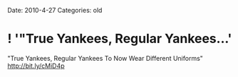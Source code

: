 Date: 2010-4-27
Categories: old

# ! '"True Yankees, Regular Yankees...'

"True Yankees, Regular Yankees To Now Wear Different Uniforms"  <a href="http://bit.ly/cMiD4p" rel="nofollow">http://bit.ly/cMiD4p</a>
